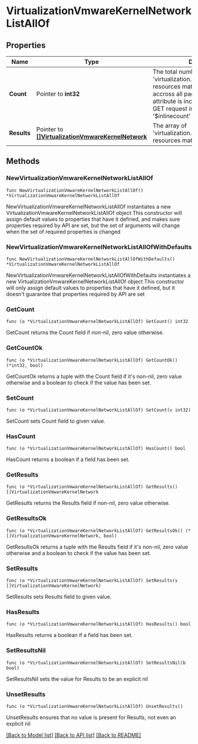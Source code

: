 # VirtualizationVmwareKernelNetworkListAllOf

## Properties

Name | Type | Description | Notes
------------ | ------------- | ------------- | -------------
**Count** | Pointer to **int32** | The total number of &#39;virtualization.VmwareKernelNetwork&#39; resources matching the request, accross all pages. The &#39;Count&#39; attribute is included when the HTTP GET request includes the &#39;$inlinecount&#39; parameter. | [optional] 
**Results** | Pointer to [**[]VirtualizationVmwareKernelNetwork**](VirtualizationVmwareKernelNetwork.md) | The array of &#39;virtualization.VmwareKernelNetwork&#39; resources matching the request. | [optional] 

## Methods

### NewVirtualizationVmwareKernelNetworkListAllOf

`func NewVirtualizationVmwareKernelNetworkListAllOf() *VirtualizationVmwareKernelNetworkListAllOf`

NewVirtualizationVmwareKernelNetworkListAllOf instantiates a new VirtualizationVmwareKernelNetworkListAllOf object
This constructor will assign default values to properties that have it defined,
and makes sure properties required by API are set, but the set of arguments
will change when the set of required properties is changed

### NewVirtualizationVmwareKernelNetworkListAllOfWithDefaults

`func NewVirtualizationVmwareKernelNetworkListAllOfWithDefaults() *VirtualizationVmwareKernelNetworkListAllOf`

NewVirtualizationVmwareKernelNetworkListAllOfWithDefaults instantiates a new VirtualizationVmwareKernelNetworkListAllOf object
This constructor will only assign default values to properties that have it defined,
but it doesn't guarantee that properties required by API are set

### GetCount

`func (o *VirtualizationVmwareKernelNetworkListAllOf) GetCount() int32`

GetCount returns the Count field if non-nil, zero value otherwise.

### GetCountOk

`func (o *VirtualizationVmwareKernelNetworkListAllOf) GetCountOk() (*int32, bool)`

GetCountOk returns a tuple with the Count field if it's non-nil, zero value otherwise
and a boolean to check if the value has been set.

### SetCount

`func (o *VirtualizationVmwareKernelNetworkListAllOf) SetCount(v int32)`

SetCount sets Count field to given value.

### HasCount

`func (o *VirtualizationVmwareKernelNetworkListAllOf) HasCount() bool`

HasCount returns a boolean if a field has been set.

### GetResults

`func (o *VirtualizationVmwareKernelNetworkListAllOf) GetResults() []VirtualizationVmwareKernelNetwork`

GetResults returns the Results field if non-nil, zero value otherwise.

### GetResultsOk

`func (o *VirtualizationVmwareKernelNetworkListAllOf) GetResultsOk() (*[]VirtualizationVmwareKernelNetwork, bool)`

GetResultsOk returns a tuple with the Results field if it's non-nil, zero value otherwise
and a boolean to check if the value has been set.

### SetResults

`func (o *VirtualizationVmwareKernelNetworkListAllOf) SetResults(v []VirtualizationVmwareKernelNetwork)`

SetResults sets Results field to given value.

### HasResults

`func (o *VirtualizationVmwareKernelNetworkListAllOf) HasResults() bool`

HasResults returns a boolean if a field has been set.

### SetResultsNil

`func (o *VirtualizationVmwareKernelNetworkListAllOf) SetResultsNil(b bool)`

 SetResultsNil sets the value for Results to be an explicit nil

### UnsetResults
`func (o *VirtualizationVmwareKernelNetworkListAllOf) UnsetResults()`

UnsetResults ensures that no value is present for Results, not even an explicit nil

[[Back to Model list]](../README.md#documentation-for-models) [[Back to API list]](../README.md#documentation-for-api-endpoints) [[Back to README]](../README.md)


